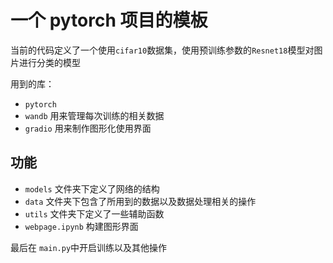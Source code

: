 # 一个 pytorch 项目的模板

当前的代码定义了一个使用`cifar10`数据集，使用预训练参数的`Resnet18`模型对图片进行分类的模型

用到的库：

+ `pytorch`
+ `wandb` 用来管理每次训练的相关数据
+ `gradio` 用来制作图形化使用界面

## 功能

+ `models` 文件夹下定义了网络的结构
+ `data` 文件夹下包含了所用到的数据以及数据处理相关的操作
+ `utils` 文件夹下定义了一些辅助函数
+ `webpage.ipynb` 构建图形界面

最后在 `main.py`中开启训练以及其他操作
